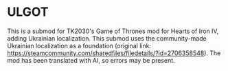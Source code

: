 # ULGOT
This is a submod for TK2030's Game of Thrones mod for Hearts of Iron IV, adding Ukrainian localization. This submod uses the community-made Ukrainian localization as a foundation (original link: https://steamcommunity.com/sharedfiles/filedetails/?id=2706358548). The mod has been translated with AI, so errors may be present.
